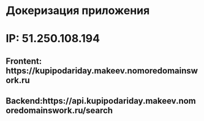 # Докеризация приложения

<h1>IP: 51.250.108.194</h1>
<h2>Frontent: https://kupipodariday.makeev.nomoredomainswork.ru</h2>
<h2>Backend:https://api.kupipodariday.makeev.nomoredomainswork.ru/search</h2>
